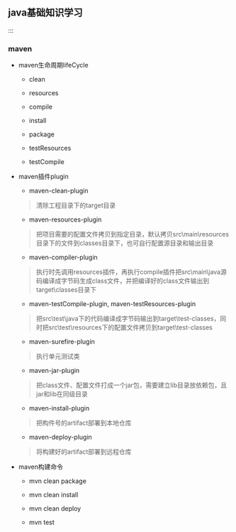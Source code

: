 ## java基础知识学习
:::
### maven

* maven生命周期lifeCycle

   + clean

   + resources

   + compile

   + install

   + package

   + testResources

   + testCompile

* maven插件plugin

   + maven-clean-plugin
   > 清除工程目录下的target目录

   + maven-resources-plugin

   > 把项目需要的配置文件拷贝到指定目录，默认拷贝src\main\resources目录下的文件到classes目录下，也可自行配置源目录和输出目录

   + maven-compiler-plugin

   > 执行时先调用resources插件，再执行compile插件把src\main\java源码编译成字节码生成class文件，并把编译好的class文件输出到target\classes目录下

   + maven-testCompile-plugin, maven-testResources-plugin

   > 把src\test\java下的代码编译成字节码输出到target\test-classes，同时把src\test\resources下的配置文件拷贝到target\test-classes

   + maven-surefire-plugin

   > 执行单元测试类

   + maven-jar-plugin

   > 把class文件、配置文件打成一个jar包，需要建立lib目录放依赖包，且jar和lib在同级目录

   + maven-install-plugin

   > 把构件号的artifact部署到本地仓库

   + maven-deploy-plugin

   > 将构建好的artifact部署到远程仓库

* maven构建命令

   + mvn clean package

   + mvn clean install

   + mvn clean deploy

   + mvn test


